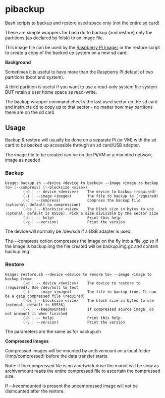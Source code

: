 # pibackup
Bash scripts to backup and restore used space only (not the entire sd card)

These are simple wrappers for bash dd to backup (and restore) only the partitions (as declared by fdisk) to an image file.

This image file can be used by the [Raspberry Pi Imager](https://www.raspberrypi.com/software/) or the restore script to create a copy of the backed up system on a new sd card.

**Background**

Sometimes it is useful to have more than the Raspberry Pi default of two partitions (boot and system).

A third partition is useful if you want to use a read-only system file system BUT retain a user home space as read-write.

The backup wrapper command checks the last used sector on the sd card and instructs dd to copy up to that sector - no matter how may partitons there are on the sd card

## Usage

Backup & restore will usually be done on a separate Pi (or VM) with the sd card to be backed up accessible through an sd card/USB adapter.

The image file to be created can be on the Pi/VM or a mounted network image as needed

### Backup

```
Usage: backup.sh --device <device to backup> --image <image to backup to> [--compress] [--blocksize <size>]
        (-d | -- device <device>)    The device to backup (required)
        (-i | --image <image>)       The file to backup to (required)
        (-c | --compress)            Compress the backup file (optional, default no compression)
        (-bs | --blocksize <size>    The block size in bytes to use (optonal, default is 65536). Pick a size divisible by the sector size
        (-h | -- help)               Print this help
        (-v | --version)             Print the version
```

The device will normally be /dev/sda if a USB adapter is used.

The --compress option compresses the image on the fly into a file <imagename>.gz so if the image is backup.img the file created will be backup.img.gz and contain backup.img

### Restore

```
Usage: restore.sh --device <device to resore to> --image <image to backup from>
        (-d | -- device <device>)    The device to restore to (required). Use /dev/null to test
        (-i | --image <image>)       The file to backup from. It can be a gzip compressed file (required)
        (-bs | --blocksize <size>    The block size in bytes to use (optonal, default is 65536)
        (-k | --keepmounted)         If compressed source image, do not unmount it when finished
        (-h | -- help)               Print this help
        (-v | --version)             Print the version
```

The parameters are the same as for backup.sh

**Compressed images**

Compressed images will be mounted by archivemount on a local folder (/tmp/compressed) before the data transfer starts.

Note: if the compressed file is on a network drive the mount will be slow as archivemount reads the entire compressed file to ascertain the compressed size.

If --keepmounted is present the uncompressed image will not be dismounted after the restore.
